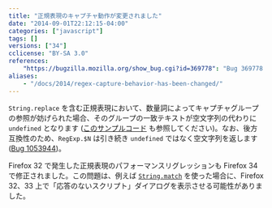 ```yaml
---
title: "正規表現のキャプチャ動作が変更されました"
date: "2014-09-01T22:12:15-04:00"
categories: ["javascript"]
tags: []
versions: ["34"]
cclicense: "BY-SA 3.0"
references:
    "https://bugzilla.mozilla.org/show_bug.cgi?id=369778": "Bug 369778 – Javascript regular expression captures broken with alternation in some cases."
aliases:
    - "/docs/2014/regex-capture-behavior-has-been-changed/"
---
```

`String.replace` を含む正規表現において、数量詞によってキャプチャグループの参照が妨げられた場合、そのグループの一致テキストが空文字列の代わりに `undefined` となります ([このサンプルコード](https://developer.mozilla.org/ja/docs/Web/JavaScript/Reference/Global_Objects/RegExp#Gecko-specific_notes) も参照してください)。なお、後方互換性のため、`RegExp.$N` は引き続き `undefined` ではなく空文字列を返します ([Bug 1053944](https://bugzilla.mozilla.org/show_bug.cgi?id=1053944))。

Firefox 32 で発生した正規表現のパフォーマンスリグレッションも Firefox 34 で修正されました。この問題は、例えば [`String.match`](https://developer.mozilla.org/ja/docs/Web/JavaScript/Reference/Global_Objects/String/match) を使った場合に、Firefox 32、33 上で「応答のないスクリプト」ダイアログを表示させる可能性がありました。
